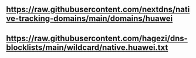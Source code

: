 ## https://raw.githubusercontent.com/nextdns/native-tracking-domains/main/domains/huawei
## https://raw.githubusercontent.com/hagezi/dns-blocklists/main/wildcard/native.huawei.txt
